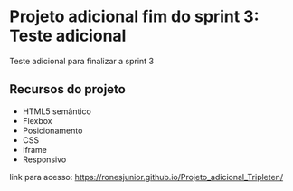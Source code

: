 # Projeto adicional fim do sprint 3: Teste adicional

Teste adicional para finalizar a sprint 3

## Recursos do projeto

- HTML5 semântico
- Flexbox
- Posicionamento
- CSS
- iframe
- Responsivo

link para acesso: https://ronesjunior.github.io/Projeto_adicional_Tripleten/
